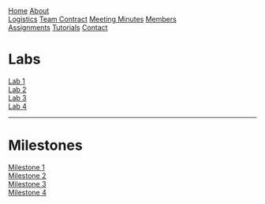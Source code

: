 <head>
<link rel="stylesheet" href="myStyles.css">
</head>

<div class="top-navbar">
  <a href="index.html">Home</a>
  <a href="about.html" class="drop-button">About</a>
    <div class="drop-menu">
      <a href="about.html">Logistics</a>
      <a href="about.html">Team Contract</a>
      <a href="about.html">Meeting Minutes</a>
      <a href="about.html">Members</a>
    </div>
  <a href="assignments.html" class="current">Assignments</a>
  <a href="tutorials.html">Tutorials</a>
  <a href="contact.html">Contact</a>
</div>

# Labs
[Lab 1](lab1/lab1.md)
<br>
[Lab 2](lab2/lab2.md)
<br>
[Lab 3](does_not_exist.md)
<br>
[Lab 4](does_not_exist.md)

***

# Milestones
[Milestone 1](milestone1/milestone1.md)
<br>
[Milestone 2](does_not_exist.md)
<br>
[Milestone 3](does_not_exist.md)
<br>
[Milestone 4](does_not_exist.md)
